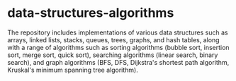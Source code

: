 # data-structures-algorithms
The repository includes implementations of various data structures such as arrays, linked lists, stacks, queues, trees, graphs, and hash tables, along with a range of algorithms such as sorting algorithms (bubble sort, insertion sort, merge sort, quick sort), searching algorithms (linear search, binary search), and graph algorithms (BFS, DFS, Dijkstra's shortest path algorithm, Kruskal's minimum spanning tree algorithm).
